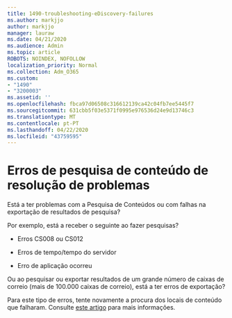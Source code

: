 ```yaml
---
title: 1490-troubleshooting-eDiscovery-failures
ms.author: markjjo
author: markjjo
manager: lauraw
ms.date: 04/21/2020
ms.audience: Admin
ms.topic: article
ROBOTS: NOINDEX, NOFOLLOW
localization_priority: Normal
ms.collection: Adm_O365
ms.custom:
- "1490"
- "3200003"
ms.assetid: ''
ms.openlocfilehash: fbca97d06508c316612139ca42c04fb7ee5445f7
ms.sourcegitcommit: 631cbb5f03e5371f0995e976536d24e9d13746c3
ms.translationtype: MT
ms.contentlocale: pt-PT
ms.lasthandoff: 04/22/2020
ms.locfileid: "43759595"
---
```

# <a name="troubleshoot-content-search-errors"></a>Erros de pesquisa de conteúdo de resolução de problemas

Está a ter problemas com a Pesquisa de Conteúdos ou com falhas na exportação de resultados de pesquisa?

Por exemplo, está a receber o seguinte ao fazer pesquisas?

- Erros CS008 ou CS012

- Erros de tempo/tempo do servidor

- Erro de aplicação ocorreu

Ou ao pesquisar ou exportar resultados de um grande número de caixas de correio (mais de 100.000 caixas de correio), está a ter erros de exportação?

Para este tipo de erros, tente novamente a procura dos locais de conteúdo que falharam. Consulte [este artigo](https://docs.microsoft.com/office365/securitycompliance/retry-failed-content-search) para mais informações.

